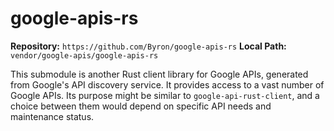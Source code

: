 # google-apis-rs

**Repository:** `https://github.com/Byron/google-apis-rs`
**Local Path:** `vendor/google-apis/google-apis-rs`

This submodule is another Rust client library for Google APIs, generated from Google's API discovery service. It provides access to a vast number of Google APIs. Its purpose might be similar to `google-api-rust-client`, and a choice between them would depend on specific API needs and maintenance status.
